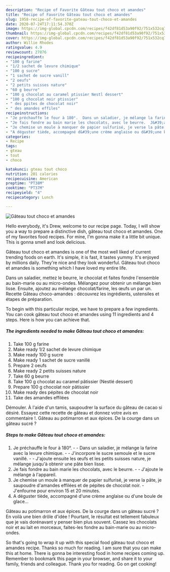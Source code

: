 ```yaml
---
description: "Recipe of Favorite Gâteau tout choco et amandes"
title: "Recipe of Favorite Gâteau tout choco et amandes"
slug: 1958-recipe-of-favorite-gateau-tout-choco-et-amandes
date: 2020-07-24T17:11:54.370Z
image: https://img-global.cpcdn.com/recipes/f42df81d53a90f92/751x532cq70/gateau-tout-choco-et-amandes-photo-principale-de-la-recette.jpg
thumbnail: https://img-global.cpcdn.com/recipes/f42df81d53a90f92/751x532cq70/gateau-tout-choco-et-amandes-photo-principale-de-la-recette.jpg
cover: https://img-global.cpcdn.com/recipes/f42df81d53a90f92/751x532cq70/gateau-tout-choco-et-amandes-photo-principale-de-la-recette.jpg
author: Willie Rhodes
ratingvalue: 4.9
reviewcount: 27876
recipeingredient:
- "100 g farine"
- "1/2 sachet de levure chimique"
- "100 g sucre"
- "1 sachet de sucre vanill"
- "2 oeufs"
- "2 petits suisses nature"
- "60 g beurre"
- "100 g chocolat au caramel ptissier Nestl dessert"
- "100 g chocolat noir ptissier"
- " des ppites de chocolat noir"
- " des amandes effiles"
recipeinstructions:
- "Je préchauffe le four à 180°.  Dans un saladier, je mélange la farine avec la levure chimique.  J&#39;incorpore le sucre semoule et le sucre vanillé.  J&#39;ajoute ensuite les œufs et les petits suisses nature, je mélange jusqu&#39;à obtenir une pâte bien lisse."
- "Je fais fondre au bain marie les chocolats, avec le beurre.  J&#39;ajoute le mélange à l&#39;appareil."
- "Je chemise un moule à manquer de papier sulfurisé, je verse la pâte, je saupoudre d&#39;amandes effilées et de pépites de chocolat noir. J&#39;enfourne pour environ 15 et 20 minutes."
- "A déguster tiède, accompagné d&#39;une crème anglaise ou d&#39;une boule de glace..."
categories:
- Recipe
tags:
- gteau
- tout
- choco

katakunci: gteau tout choco 
nutrition: 201 calories
recipecuisine: American
preptime: "PT38M"
cooktime: "PT37M"
recipeyield: "4"
recipecategory: Lunch

---
```



![Gâteau tout choco et amandes](https://img-global.cpcdn.com/recipes/f42df81d53a90f92/751x532cq70/gateau-tout-choco-et-amandes-photo-principale-de-la-recette.jpg)

Hello everybody, it's Drew, welcome to our recipe page. Today, I will show you a way to prepare a distinctive dish, gâteau tout choco et amandes. One of my favorites food recipes. For mine, I'm gonna make it a little bit unique. This is gonna smell and look delicious.

Gâteau tout choco et amandes is one of the most well liked of current trending foods on earth. It's simple, it is fast, it tastes yummy. It's enjoyed by millions daily. They're nice and they look wonderful. Gâteau tout choco et amandes is something which I have loved my entire life.

Dans un saladier, mettez le beurre, le chocolat et faites fondre l&#39;ensemble au bain-marie ou au micro-ondes. Mélangez pour obtenir un mélange bien lisse. Ensuite, ajoutez au mélange chocolat/farine, les œufs un par un. Recette Gâteau choco-amandes : découvrez les ingrédients, ustensiles et étapes de préparation.


To begin with this particular recipe, we have to prepare a few ingredients. You can cook gâteau tout choco et amandes using 11 ingredients and 4 steps. Here is how you can achieve that.

<!--inarticleads1-->

##### The ingredients needed to make Gâteau tout choco et amandes:

1. Take 100 g farine
1. Make ready 1/2 sachet de levure chimique
1. Make ready 100 g sucre
1. Make ready 1 sachet de sucre vanillé
1. Prepare 2 oeufs
1. Make ready 2 petits suisses nature
1. Take 60 g beurre
1. Take 100 g chocolat au caramel pâtissier (Nestlé dessert)
1. Prepare 100 g chocolat noir pâtissier
1. Make ready  des pépites de chocolat noir
1. Take  des amandes effilées


Démouler. À l&#39;aide d&#39;un tamis, saupoudrer la surface du gâteau de cacao si désiré. Essayez cette recette de gâteau et donnez votre avis en commentaire !. Gâteau au potimarron et aux épices. De la courge dans un gâteau sucré ? 

<!--inarticleads2-->

##### Steps to make Gâteau tout choco et amandes:

1. Je préchauffe le four à 180°. -  - Dans un saladier, je mélange la farine avec la levure chimique. -  - J&#39;incorpore le sucre semoule et le sucre vanillé. -  - J&#39;ajoute ensuite les œufs et les petits suisses nature, je mélange jusqu&#39;à obtenir une pâte bien lisse.
1. Je fais fondre au bain marie les chocolats, avec le beurre. -  - J&#39;ajoute le mélange à l&#39;appareil.
1. Je chemise un moule à manquer de papier sulfurisé, je verse la pâte, je saupoudre d&#39;amandes effilées et de pépites de chocolat noir. - J&#39;enfourne pour environ 15 et 20 minutes.
1. A déguster tiède, accompagné d&#39;une crème anglaise ou d&#39;une boule de glace...


Gâteau au potimarron et aux épices. De la courge dans un gâteau sucré ? En voilà une bien drôle d&#39;idée ! Pourtant, le résultat est tellement fabuleux que je vais dorénavant y penser bien plus souvent. Cassez les chocolats noir et au lait en morceaux, faites-les fondre au bain-marie ou au micro-ondes. 

So that's going to wrap it up with this special food gâteau tout choco et amandes recipe. Thanks so much for reading. I am sure that you can make this at home. There is gonna be interesting food in home recipes coming up. Remember to bookmark this page in your browser, and share it to your family, friends and colleague. Thank you for reading. Go on get cooking!

